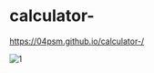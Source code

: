 # calculator-

https://04psm.github.io/calculator-/

![1](https://user-images.githubusercontent.com/66555692/94170832-2cf15700-feae-11ea-9fdd-d3b9c429f679.jpg)
